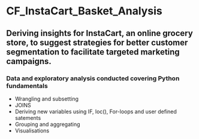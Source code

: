 # CF_InstaCart_Basket_Analysis
## Deriving insights for InstaCart, an online grocery store, to suggest strategies for better customer segmentation to facilitate targeted marketing campaigns. 
### Data and exploratory analysis conducted covering Python fundamentals 
  - Wrangling and subsetting
  - JOINS 
  - Deriving new variables using IF, loc(), For-loops and user defined satements
  - Grouping and aggregating 
  - Visualisations
